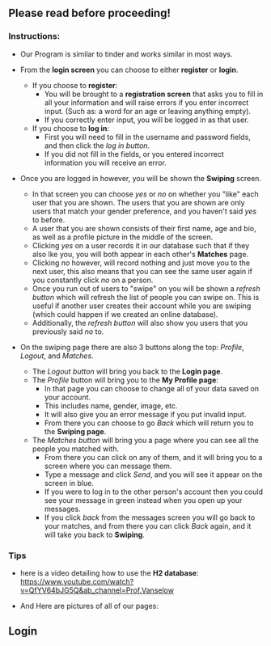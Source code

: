 ## Please read before proceeding!
### Instructions:

- Our Program is similar to tinder and works similar in most ways.
- From the **login screen** you can choose to either **register** or **login**.
  - If you choose to **register**:
    - You will be brought to a **registration screen** that
      asks you to fill in all your information and will raise errors if you enter
      incorrect input. (Such as: a word for an age or leaving anything empty).
    - If you correctly enter input, you will be logged in as that user.
  - If you choose to **log in**:
    - First you will need to fill in the username and password fields, and then click the _log in button_.
    - If you did not fill in the fields, or you entered incorrect information
      you will receive an error.


- Once you are logged in however, you will be shown the **Swiping** screen.
  - In that screen you can choose _yes_ or _no_ on whether you "like" each user
    that you are shown. The users that you are shown are only users that match your gender preference, and you haven't
    said _yes_ to before.
  - A user that you are shown consists of their first name, age and bio, as well as  a
    profile picture in the middle of the screen.
  - Clicking _yes_ on a user records it in our database such that if they also lke you, you will
    both appear in each other's **Matches** page.
  - Clicking _no_ however, will record nothing and just move you to the next user, this also
    means that you can see the same user again if you constantly click _no_ on a person.
  - Once you run out of users to "swipe" on you will be shown a _refresh button_
    which will refresh the list of people you can swipe on. This is useful if
    another user creates their account while you are swiping (which could happen if we created
    an online database).
  - Additionally, the _refresh button_ will also show you users that you previously said _no_ to.


- On the swiping page there are also 3 buttons along the top: _Profile_, _Logout_, and _Matches_.
  - The _Logout button_ will bring you back to the **Login page**.
  - The _Profile_ button will bring you to the **My Profile page**:
    - In that page you can choose to change all of your data saved on your account.
    - This includes name, gender, image, etc.
    - It will also give you an error message if you put invalid input.
    - From there you can choose to go _Back_ which will return you to the **Swiping page**.
  - The _Matches button_ will bring you a page where you can see all the people you matched with.
    - From there you can click on any of them, and it will bring you to  a screen where
      you can message them.
    - Type a message and click _Send_, and you will see it appear on the screen
      in blue.
    - If you were to log in to the other person's account then you could see
      your message in green instead when you open up your messages.
    - If you click _back_ from the messages screen you will go back to your matches,
      and from there you can click _Back_ again, and it will take you back to **Swiping**.


### Tips
- here is a video detailing how to use the **H2 database**:
  https://www.youtube.com/watch?v=QfYV64bJG5Q&ab_channel=Prof.Vanselow

- And Here are pictures of all of our pages:

## Login
